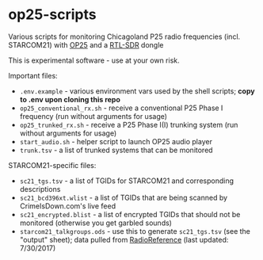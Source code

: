 # op25-scripts
Various scripts for monitoring Chicagoland P25 radio frequencies (incl. STARCOM21) with [OP25](http://op25.osmocom.org/trac/wiki) and a [RTL-SDR](http://www.rtl-sdr.com/about-rtl-sdr/) dongle

This is experimental software - use at your own risk.

Important files:

- `.env.example` - various environment vars used by the shell scripts; **copy to .env upon cloning this repo**
- `op25_conventional_rx.sh` - receive a conventional P25 Phase I frequency (run without arguments for usage)
- `op25_trunked_rx.sh` - receive a P25 Phase I(I) trunking system (run without arguments for usage)
- `start_audio.sh` - helper script to launch OP25 audio player
- `trunk.tsv` - a list of trunked systems that can be monitored

STARCOM21-specific files:

- `sc21_tgs.tsv` - a list of TGIDs for STARCOM21 and corresponding descriptions
- `sc21_bcd396xt.wlist` - a list of TGIDs that are being scanned by CrimeIsDown.com's live feed
- `sc21_encrypted.blist` - a list of encrypted TGIDs that should not be monitored (otherwise you get garbled sounds)
- `starcom21_talkgroups.ods` - use this to generate `sc21_tgs.tsv` (see the "output" sheet); data pulled from [RadioReference](https://www.radioreference.com/apps/db/?sid=2324) (last updated: 7/30/2017)
